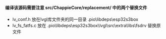 #### 编译该源码需要注意 src/ChappieCore/replacement/  中的两个替换文件
- lv_conf.h  放在lvgl库文件夹的同一目录  .pio\libdeps\esp32s3box
- lv_fs_fatfs.c  放在  .pio\libdeps\esp32s3box\lvgl\src\extra\libs\fsdrv  替换原文件

